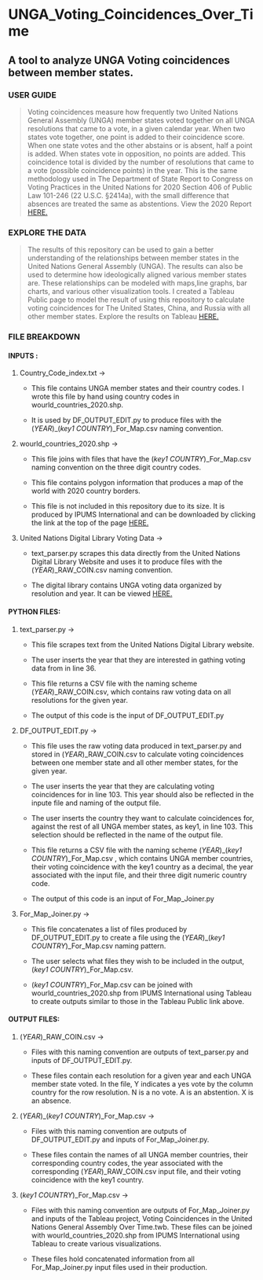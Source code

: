 # UNGA_Voting_Coincidences_Over_Time
## A tool to analyze UNGA Voting coincidences between member states.

### USER GUIDE

> Voting coincidences measure how frequently two United Nations General Assembly (UNGA) member states voted together on all UNGA resolutions that came to a vote, in a given calendar year. 
> When two states vote together, one point is added to their coincidence score. When one state votes and the other abstains or is absent, half a point is added. When states vote in opposition, no points are added. 
> This coincidence total is divided by the number of resolutions that came to a vote (possible coincidence points) in the year. 
> This is the same methodology used in The Department of State Report to Congress on Voting Practices in the United Nations for 2020 Section 406 of Public Law 101-246 (22 U.S.C. §2414a), with the small difference that absences are treated the same as abstentions.
> View the 2020 Report [HERE.]( https://www.state.gov/wp-content/uploads/2021/11/Report-Voting-Practices-in-the-United-Nations-2020.pdf "Report to Congress") 


### EXPLORE THE DATA

> The results of this repository can be used to gain a better understanding of the relationships between member states in the United Nations General Assembly (UNGA).
> The results can also be used to determine how ideologically aligned various member states are.
> These relationships can be modeled with maps,line graphs, bar charts, and various other visualization tools.
> I created a Tableau Public page to model the result of using this repository to calculate voting coincidences for The United States, China, and Russia with all other member states.
> Explore the results on Tableau [HERE.](https://public.tableau.com/views/VotingCoincidencesintheUnitedNationsGeneralAssemblyOverTime/VotingCoincidenceswithKeyUNGAMemberStates?:language=en-US&publish=yes&:display_count=n&:origin=viz_share_link "Jacqueline's Tableau")


### FILE BREAKDOWN


#### INPUTS :

1. Country_Code_index.txt ->   
   * This file contains UNGA member states and their country codes. I wrote this file by hand using country codes in wourld_countries_2020.shp. 

   * It is used by DF_OUTPUT_EDIT.py to produce files with the (*YEAR*)_(*key1 COUNTRY*)_For_Map.csv naming convention.
                    
   
2. wourld_countries_2020.shp  ->    
   * This file joins with files that have the (*key1 COUNTRY*)_For_Map.csv naming convention on the three digit country codes.
   
   * This file contains polygon information that produces a map of the world with 2020 country borders.
  
   * This file is not included in this repository due to its size. It is produced by IPUMS International and can be downloaded by clicking the link at the top of the page [HERE.](https://international.ipums.org/international/gis.shtml "IPUMS International Shape File")
   

3. United Nations Digital Library Voting Data ->    
   * text_parser.py scrapes this data directly from the United Nations Digital Library Website and uses it to produce files with the (*YEAR*)_RAW_COIN.csv naming convention. 
  
   * The digital library contains UNGA voting data organized by resolution and year. It can be viewed [HERE.](https://digitallibrary.un.org/search?ln=en&cc=Voting%20Data&p=&f=&rm=&ln=en&sf=year&so=a&rg=50&c=Voting%20Data&c=&of=hb&fti=0&fct__2=General%20Assembly&fct__9=Vote&fct__3=2021&fti=0&fct__2=General%20Assembly&fct__9=Vote&fct__3=2021 "United Nations Digital Library")
   

#### PYTHON FILES:
    
1. text_parser.py ->   
   * This file scrapes text from the United Nations Digital Library website.

   * The user inserts the year that they are interested in gathing voting data from in line 36.

   * This file returns a CSV file with the naming scheme  (*YEAR*)_RAW_COIN.csv, which contains raw voting data on all resolutions for the given year.

   * The output of this code is the input of DF_OUTPUT_EDIT.py
                    
   
2. DF_OUTPUT_EDIT.py  ->    
   * This file uses the raw voting data produced in text_parser.py and stored in (*YEAR*)_RAW_COIN.csv to calculate voting coincidences between one member state and all other member states, for the given year.
  
   * The user inserts the year that they are calculating voting coincidences for in line 103. This year should also be reflected in the inpute file and naming of the output file.
   
   * The user inserts the country they want to calculate coincidences for, against the rest of all UNGA member states, as key1, in line 103. This selection should be reflected in the name of the output file.   
   
   * This file returns a CSV file with the naming scheme (*YEAR*)_(*key1 COUNTRY*)_For_Map.csv , which contains UNGA member countries, their voting coincidence with the key1 country as a decimal, the year associated with the input file, and their three digit numeric country code.
   
   * The output of this code is an input of For_Map_Joiner.py  
  

3. For_Map_Joiner.py ->    
   * This file concatenates a list of files produced by DF_OUTPUT_EDIT.py to create a file using the (*YEAR*)_(*key1 COUNTRY*)_For_Map.csv naming pattern. 
  
   * The user selects what files they wish to be included in the output, (*key1 COUNTRY*)_For_Map.csv.
   
   * (*key1 COUNTRY*)_For_Map.csv can be joined with wourld_countries_2020.shp from IPUMS International using Tableau to create outputs similar to those in the Tableau Public link above. 
  

#### OUTPUT FILES:
  
1. (*YEAR*)_RAW_COIN.csv  ->    
   * Files with this naming convention are outputs of text_parser.py and inputs of DF_OUTPUT_EDIT.py.  
  
   * These files contain each resolution for a given year and each UNGA member state voted.  In the file, Y indicates a yes vote by the column country for the row resolution. N is a no vote. A is an abstention. X is an absence.
  
  
2. (*YEAR*)_(*key1 COUNTRY*)_For_Map.csv  ->    
   * Files with this naming convention are outputs of DF_OUTPUT_EDIT.py and inputs of  For_Map_Joiner.py.  
  
   * These files contain the names of all UNGA member countries, their corresponding country codes, the year associated with the corresponding (*YEAR*)_RAW_COIN.csv input file, and their voting coincidence with the key1 country.
  
  
3. (*key1 COUNTRY*)_For_Map.csv  ->    
   * Files with this naming convention are outputs of For_Map_Joiner.py and inputs of the Tableau project, Voting Coincidences in the United Nations General Assembly Over Time.twb. These files can be joined with wourld_countries_2020.shp from IPUMS International using Tableau to create various visualizations.
  
   * These files hold concatenated information from all For_Map_Joiner.py input files used in their production.           
            
